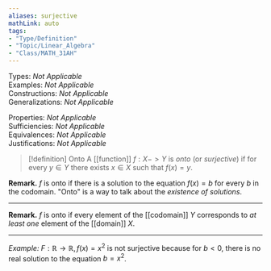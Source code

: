 ```yaml
---
aliases: surjective
mathLink: auto
tags:
- "Type/Definition"
- "Topic/Linear_Algebra"
- "Class/MATH_31AH"
---
```

Types: <i>Not Applicable</i>  
Examples: <i>Not Applicable</i>  
Constructions: <i>Not Applicable</i>  
Generalizations: <i>Not Applicable</i>  

Properties: <i>Not Applicable</i>  
Sufficiencies: <i>Not Applicable</i>  
Equivalences: <i>Not Applicable</i>  
Justifications: <i>Not Applicable</i>  

> [!definition] Onto
> A [[function]] $f:X->Y$ is _onto_ (or _surjective_) if for every $y\in Y$ there exists $x\in X$ such that $f(x)=y$.

**Remark.** $f$ is onto if there is a solution to the equation $f(x)=b$ for every $b$ in the codomain. "Onto" is a way to talk about the _existence of solutions_.

---

**Remark.** $f$ is onto if every element of the [[codomain]] $Y$ corresponds to _at least one_ element of the [[domain]] $X$.

---

*Example:* $F:\mathbb{R}\to\mathbb{R},f(x)=x^2$ is not surjective because for $b<0$, there is no real solution to the equation $b=x^2$.